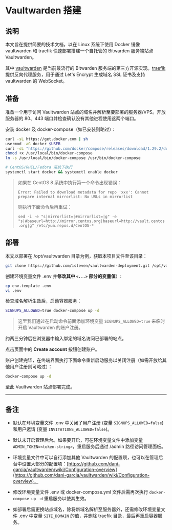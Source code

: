 # Vaultwarden 搭建

## 说明

本文旨在提供简要的技术文档，以在 Linux 系统下使用 Docker 镜像 vaultwarden 和 traefik 快速部署搭建一个自托管的 Bitwarden 服务端站点 Vaultwarden。

其中 [vaultwarden](https://github.com/dani-garcia/vaultwarden) 是当前最流行的 Bitwarden 服务端的第三方开源实现。[traefik](https://traefik.io) 提供反向代理服务，用于通过 Let's Encrypt 生成域名 SSL 证书及支持 vaultwarden 的 WebSocket。

## 准备

准备一个用于访问 Vaultwarden 站点的域名并解析至要部署的服务器/VPS。开放服务器的 80、443 端口并检查确认没有其他进程使用这两个端口。

安装 docker 及 docker-compose（如已安装则略过）：

```sh
curl -sL https://get.docker.com | sh
usermod -aG docker $USER
curl -sL "https://github.com/docker/compose/releases/download/1.29.2/docker-compose-$(uname -s)-$(uname -m)" -o /usr/local/bin/docker-compose
chmod +x /usr/local/bin/docker-compose
ln -s /usr/local/bin/docker-compose /usr/bin/docker-compose

# CentOS/RHEL/Fedora 系统下执行
systemctl start docker && systemctl enable docker
```

> 如果在 CentOS 8 系统中执行第一个命令出现错误：
> 
> `Error: Failed to download metadata for repo 'xxx': Cannot prepare internal mirrorlist: No URLs in mirrorlist`
> 
> 则执行下面命令后再重试：
> 
> `sed -i -e "s|mirrorlist=|#mirrorlist=|g" -e "s|#baseurl=http://mirror.centos.org|baseurl=http://vault.centos.org|g" /etc/yum.repos.d/CentOS-*`

## 部署

本文以部署在 /opt/vaultwarden 目录为例，获取本项目文件至该目录：

```sh
git clone https://github.com/isleven/vaultwarden-deployment.git /opt/vaultwarden
```

创建环境变量文件 .env 并**修改其中 `<...>` 部分的变量值**）:

```sh
cp env.template .env
vi .env
```

检查域名解析生效后，启动容器服务：

```sh
SIGNUPS_ALLOWED=true docker-compose up -d
```

> 这里我们通过在启动命令前面添加环境变量 `SIGNUPS_ALLOWED=true` 来临时开启 Vaultwarden 的账户注册。

约两三分钟后在浏览器中输入绑定的域名访问已部署的站点。

点击页面中的 **Create account** 按钮创建账户。

账户创建完毕，在终端界面执行下面命令重新启动服务以关闭注册（如需开放给其他用户注册则可略过）：

```sh
docker-compose up -d
```

至此 Vaultwarden 站点部署完成。

---

## 备注

- 默认在环境变量文件 .env 中关闭了用户注册 (变量 `SIGNUPS_ALLOWED=false`) 和用户邀请 (变量 `INVITATIONS_ALLOWED=false`)。

- 默认未开启管理后台。如果要开启，可在环境变量文件中添加变量 `ADMIN_TOKEN=<token-string>`，重启服务后通过 /admin 路径访问管理面板。

- 环境变量文件中可以自行添加其他 Vaultwarden 的配置项，也可以在管理后台中设置大部分的配置项：[https://github.com/dani-garcia/vaultwarden/wiki/Configuration-overview](https://github.com/dani-garcia/vaultwarden/wiki/Configuration-overview)。

- 修改环境变量文件 .env 或 docker-compose.yml 文件后需再次执行 `docker-compose up -d` 重启服务以使其生效。

- 如部署后需更换站点域名，除将新域名解析至服务器外，还需修改环境变量文件 .env 中变量 `SITE_DOMAIN` 的值，并删除 traefik 目录，最后再重启容器服务。
